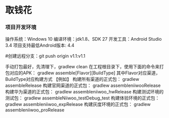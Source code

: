 # 取钱花

### 项目开发环境
操作系统：Windows 10
编译环境：jdk1.8、SDK 27
开发工具：Android Studio 3.4
项目支持最低Android版本: 4.4

#创建远程分支：git push origin v1.1:v1.1

手动打包最好，先清理下，gradlew clean
在工程根目录下，使用下面的命令来打包对应的APK：
gradlew assemble[Flavor][BuildType]  其中Flavor对应渠道，BuildType对应构建方式
【例如】
构建所有渠道的正式包：
gradlew assembleRelease
构建官网渠道的正式包：
gradlew assembleniiwooRelease
构建华为渠道的正式包：
gradlew assembleniiwoo_hwRelease
构建测试环境的测试包：
gradlew assembleNiiwoo_testDebug_test
构建体验环境的正式包：
gradlew assembleniiwoo_expRelease
构建灰度环境的正式包：
gradlew assembleniiwoo_proRelease